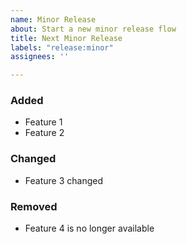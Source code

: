 ```yaml
---
name: Minor Release
about: Start a new minor release flow
title: Next Minor Release
labels: "release:minor"
assignees: ''

---
```


### Added
- Feature 1
- Feature 2

### Changed
- Feature 3 changed

### Removed
- Feature 4 is no longer available
